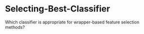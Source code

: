 # Selecting-Best-Classifier
Which classifier is appropriate for wrapper-based feature selection methods?
